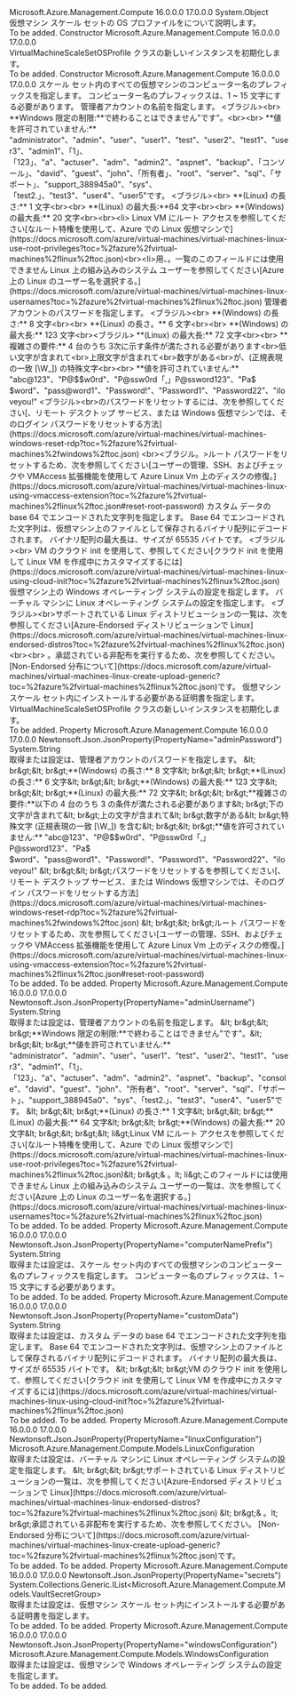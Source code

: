 <Type Name="VirtualMachineScaleSetOSProfile" FullName="Microsoft.Azure.Management.Compute.Models.VirtualMachineScaleSetOSProfile">
  <TypeSignature Language="C#" Value="public class VirtualMachineScaleSetOSProfile" />
  <TypeSignature Language="ILAsm" Value=".class public auto ansi beforefieldinit VirtualMachineScaleSetOSProfile extends System.Object" />
  <TypeSignature Language="DocId" Value="T:Microsoft.Azure.Management.Compute.Models.VirtualMachineScaleSetOSProfile" />
  <TypeSignature Language="VB.NET" Value="Public Class VirtualMachineScaleSetOSProfile" />
  <TypeSignature Language="F#" Value="type VirtualMachineScaleSetOSProfile = class" />
  <AssemblyInfo>
    <AssemblyName>Microsoft.Azure.Management.Compute</AssemblyName>
    <AssemblyVersion>16.0.0.0</AssemblyVersion>
    <AssemblyVersion>17.0.0.0</AssemblyVersion>
  </AssemblyInfo>
  <Base>
    <BaseTypeName>System.Object</BaseTypeName>
  </Base>
  <Interfaces />
  <Docs>
    <summary>
            仮想マシン スケール セットの OS プロファイルをについて説明します。
            </summary>
    <remarks>To be added.</remarks>
  </Docs>
  <Members>
    <Member MemberName=".ctor">
      <MemberSignature Language="C#" Value="public VirtualMachineScaleSetOSProfile ();" />
      <MemberSignature Language="ILAsm" Value=".method public hidebysig specialname rtspecialname instance void .ctor() cil managed" />
      <MemberSignature Language="DocId" Value="M:Microsoft.Azure.Management.Compute.Models.VirtualMachineScaleSetOSProfile.#ctor" />
      <MemberSignature Language="VB.NET" Value="Public Sub New ()" />
      <MemberType>Constructor</MemberType>
      <AssemblyInfo>
        <AssemblyName>Microsoft.Azure.Management.Compute</AssemblyName>
        <AssemblyVersion>16.0.0.0</AssemblyVersion>
        <AssemblyVersion>17.0.0.0</AssemblyVersion>
      </AssemblyInfo>
      <Parameters />
      <Docs>
        <summary>
            VirtualMachineScaleSetOSProfile クラスの新しいインスタンスを初期化します。
            </summary>
        <remarks>To be added.</remarks>
      </Docs>
    </Member>
    <Member MemberName=".ctor">
      <MemberSignature Language="C#" Value="public VirtualMachineScaleSetOSProfile (string computerNamePrefix = null, string adminUsername = null, string adminPassword = null, string customData = null, Microsoft.Azure.Management.Compute.Models.WindowsConfiguration windowsConfiguration = null, Microsoft.Azure.Management.Compute.Models.LinuxConfiguration linuxConfiguration = null, System.Collections.Generic.IList&lt;Microsoft.Azure.Management.Compute.Models.VaultSecretGroup&gt; secrets = null);" />
      <MemberSignature Language="ILAsm" Value=".method public hidebysig specialname rtspecialname instance void .ctor(string computerNamePrefix, string adminUsername, string adminPassword, string customData, class Microsoft.Azure.Management.Compute.Models.WindowsConfiguration windowsConfiguration, class Microsoft.Azure.Management.Compute.Models.LinuxConfiguration linuxConfiguration, class System.Collections.Generic.IList`1&lt;class Microsoft.Azure.Management.Compute.Models.VaultSecretGroup&gt; secrets) cil managed" />
      <MemberSignature Language="DocId" Value="M:Microsoft.Azure.Management.Compute.Models.VirtualMachineScaleSetOSProfile.#ctor(System.String,System.String,System.String,System.String,Microsoft.Azure.Management.Compute.Models.WindowsConfiguration,Microsoft.Azure.Management.Compute.Models.LinuxConfiguration,System.Collections.Generic.IList{Microsoft.Azure.Management.Compute.Models.VaultSecretGroup})" />
      <MemberSignature Language="F#" Value="new Microsoft.Azure.Management.Compute.Models.VirtualMachineScaleSetOSProfile : string * string * string * string * Microsoft.Azure.Management.Compute.Models.WindowsConfiguration * Microsoft.Azure.Management.Compute.Models.LinuxConfiguration * System.Collections.Generic.IList&lt;Microsoft.Azure.Management.Compute.Models.VaultSecretGroup&gt; -&gt; Microsoft.Azure.Management.Compute.Models.VirtualMachineScaleSetOSProfile" Usage="new Microsoft.Azure.Management.Compute.Models.VirtualMachineScaleSetOSProfile (computerNamePrefix, adminUsername, adminPassword, customData, windowsConfiguration, linuxConfiguration, secrets)" />
      <MemberType>Constructor</MemberType>
      <AssemblyInfo>
        <AssemblyName>Microsoft.Azure.Management.Compute</AssemblyName>
        <AssemblyVersion>16.0.0.0</AssemblyVersion>
        <AssemblyVersion>17.0.0.0</AssemblyVersion>
      </AssemblyInfo>
      <Parameters>
        <Parameter Name="computerNamePrefix" Type="System.String" />
        <Parameter Name="adminUsername" Type="System.String" />
        <Parameter Name="adminPassword" Type="System.String" />
        <Parameter Name="customData" Type="System.String" />
        <Parameter Name="windowsConfiguration" Type="Microsoft.Azure.Management.Compute.Models.WindowsConfiguration" />
        <Parameter Name="linuxConfiguration" Type="Microsoft.Azure.Management.Compute.Models.LinuxConfiguration" />
        <Parameter Name="secrets" Type="System.Collections.Generic.IList&lt;Microsoft.Azure.Management.Compute.Models.VaultSecretGroup&gt;" />
      </Parameters>
      <Docs>
        <param name="computerNamePrefix">スケール セット内のすべての仮想マシンのコンピューター名のプレフィックスを指定します。 コンピューター名のプレフィックスは、1 ~ 15 文字にする必要があります。</param>
        <param name="adminUsername">管理者アカウントの名前を指定します。 &lt;ブラジル&gt;&lt;br&gt; **Windows 限定の制限:**で終わることはできません"です"。&lt;br&gt;&lt;br&gt; **値を許可されていません:** "administrator"、"admin"、"user"、"user1"、"test"、"user2"、"test1"、"user3"、"admin1"、「1」、「123」、"a"、"actuser"、"adm"、"admin2"、"aspnet"、"backup"、「コンソール」、"david"、"guest"、"john"、「所有者」、"root"、"server"、"sql"、「サポート」、"support_388945a0"、"sys"、「test2.」、"test3"、"user4"、"user5"です。 &lt;ブラジル&gt;&lt;br&gt; **(Linux) の長さ:** 1 文字&lt;br&gt;&lt;br&gt; **(Linux) の最大長:**64 文字&lt;br&gt;&lt;br&gt; **(Windows) の最大長:** 20 文字&lt;br&gt;&lt;br&gt;&lt;li&gt; Linux VM にルート アクセスを参照してください[なルート特権を使用して、Azure での Linux 仮想マシンで](https://docs.microsoft.com/azure/virtual-machines/virtual-machines-linux-use-root-privileges?toc=%2fazure%2fvirtual-machines%2flinux%2ftoc.json)&lt;br&gt;&lt;li&gt;用、。一覧のこのフィールドには使用できません Linux 上の組み込みのシステム ユーザーを参照してください[Azure 上の Linux のユーザー名を選択する。](https://docs.microsoft.com/azure/virtual-machines/virtual-machines-linux-usernames?toc=%2fazure%2fvirtual-machines%2flinux%2ftoc.json)</param>
        <param name="adminPassword">管理者アカウントのパスワードを指定します。 &lt;ブラジル&gt;&lt;br&gt; **(Windows) の長さ:** 8 文字&lt;br&gt;&lt;br&gt; **(Linux) の長さ。** 6 文字&lt;br&gt;&lt;br&gt; **(Windows) の最大長:** 123 文字&lt;br&gt;&lt;ブラジル&gt; **(Linux) の最大長:** 72 文字&lt;br&gt;&lt;br&gt; **複雑さの要件:** 4 台のうち 3次に示す条件が満たされる必要があります&lt;br&gt;低い文字が含まれて&lt;br&gt;上限文字が含まれて&lt;br&gt;数字がある&lt;br&gt;が、(正規表現の一致 [\W_]) の特殊文字&lt;br&gt;&lt;br&gt; **値を許可されていません:** "abc@123"、"P@$$w0rd"、"P@ssw0rd「,」P@ssword123"、"Pa$ $word"、"pass@word1"、"Password!"、"Password1"、"Password22"、"iloveyou!"
            &lt;ブラジル&gt;&lt;br&gt;のパスワードをリセットするには、次を参照してください[、リモート デスクトップ サービス、または Windows 仮想マシンでは、そのログイン パスワードをリセットする方法](https://docs.microsoft.com/azure/virtual-machines/virtual-machines-windows-reset-rdp?toc=%2fazure%2fvirtual-machines%2fwindows%2ftoc.json) &lt;br&gt;&lt;ブラジル。&gt;ルート パスワードをリセットするため、次を参照してください[ユーザーの管理、SSH、およびチェックや VMAccess 拡張機能を使用して Azure Linux Vm 上のディスクの修復。](https://docs.microsoft.com/azure/virtual-machines/virtual-machines-linux-using-vmaccess-extension?toc=%2fazure%2fvirtual-machines%2flinux%2ftoc.json#reset-root-password)</param>
        <param name="customData">カスタム データの base 64 でエンコードされた文字列を指定します。 Base 64 でエンコードされた文字列は、仮想マシン上のファイルとして保存されるバイナリ配列にデコードされます。 バイナリ配列の最大長は、サイズが 65535 バイトです。 &lt;ブラジル&gt;&lt;br&gt; VM のクラウド init を使用して、参照してください[クラウド init を使用して Linux VM を作成中にカスタマイズするには](https://docs.microsoft.com/azure/virtual-machines/virtual-machines-linux-using-cloud-init?toc=%2fazure%2fvirtual-machines%2flinux%2ftoc.json)</param>
        <param name="windowsConfiguration">仮想マシン上の Windows オペレーティング システムの設定を指定します。</param>
        <param name="linuxConfiguration">バーチャル マシンに Linux オペレーティング システムの設定を指定します。 &lt;ブラジル&gt;&lt;br&gt;サポートされている Linux ディストリビューションの一覧は、次を参照してください[Azure-Endorsed ディストリビューションで Linux](https://docs.microsoft.com/azure/virtual-machines/virtual-machines-linux-endorsed-distros?toc=%2fazure%2fvirtual-machines%2flinux%2ftoc.json) &lt;br&gt;&lt;br&gt; 。承認されている非配布を実行するため、次を参照してください。 [Non-Endorsed 分布について](https://docs.microsoft.com/azure/virtual-machines/virtual-machines-linux-create-upload-generic?toc=%2fazure%2fvirtual-machines%2flinux%2ftoc.json)です。</param>
        <param name="secrets">仮想マシン スケール セット内にインストールする必要がある証明書を指定します。</param>
        <summary>
            VirtualMachineScaleSetOSProfile クラスの新しいインスタンスを初期化します。
            </summary>
        <remarks>To be added.</remarks>
      </Docs>
    </Member>
    <Member MemberName="AdminPassword">
      <MemberSignature Language="C#" Value="public string AdminPassword { get; set; }" />
      <MemberSignature Language="ILAsm" Value=".property instance string AdminPassword" />
      <MemberSignature Language="DocId" Value="P:Microsoft.Azure.Management.Compute.Models.VirtualMachineScaleSetOSProfile.AdminPassword" />
      <MemberSignature Language="VB.NET" Value="Public Property AdminPassword As String" />
      <MemberSignature Language="F#" Value="member this.AdminPassword : string with get, set" Usage="Microsoft.Azure.Management.Compute.Models.VirtualMachineScaleSetOSProfile.AdminPassword" />
      <MemberType>Property</MemberType>
      <AssemblyInfo>
        <AssemblyName>Microsoft.Azure.Management.Compute</AssemblyName>
        <AssemblyVersion>16.0.0.0</AssemblyVersion>
        <AssemblyVersion>17.0.0.0</AssemblyVersion>
      </AssemblyInfo>
      <Attributes>
        <Attribute>
          <AttributeName>Newtonsoft.Json.JsonProperty(PropertyName="adminPassword")</AttributeName>
        </Attribute>
      </Attributes>
      <ReturnValue>
        <ReturnType>System.String</ReturnType>
      </ReturnValue>
      <Docs>
        <summary>
            取得または設定は、管理者アカウントのパスワードを指定します。
            &amp;lt; br&amp;gt;&amp;lt; br&amp;gt;**(Windows) の長さ:** 8 文字&amp;lt; br&amp;gt;&amp;lt; br&amp;gt;**(Linux) の長さ:** 6 文字&amp;lt; br&amp;gt;&amp;lt; br&amp;gt;**(Windows) の最大長:** 123 文字&amp;lt; br&amp;gt;&amp;lt; br&amp;gt;**(Linux) の最大長:** 72 文字&amp;lt; br&amp;gt;&amp;lt; br&amp;gt;**複雑さの要件:**以下の 4 台のうち 3 の条件が満たされる必要があります&amp;lt; br&amp;gt;下の文字が含まれて&amp;lt; br&amp;gt;上の文字が含まれて&amp;lt; br&amp;gt;数字がある&amp;lt; br&amp;gt;特殊文字 (正規表現の一致 [\W_]) を含む&amp;lt; br&amp;gt;&amp;lt; br&amp;gt;**値を許可されていません:** "abc@123"、"P@$$w0rd"、"P@ssw0rd「,」P@ssword123"、"Pa$ $word"、"pass@word1"、"Password!"、"Password1"、"Password22"、"iloveyou!"
            &amp;lt; br&amp;gt;&amp;lt; br&amp;gt;パスワードをリセットするを参照してください[、リモート デスクトップ サービス、または Windows 仮想マシンでは、そのログイン パスワードをリセットする方法](https://docs.microsoft.com/azure/virtual-machines/virtual-machines-windows-reset-rdp?toc=%2fazure%2fvirtual-machines%2fwindows%2ftoc.json) &amp;lt; br&amp;gt;&amp;lt; br&amp;gt;ルート パスワードをリセットするため、次を参照してください[ユーザーの管理、SSH、およびチェックや VMAccess 拡張機能を使用して Azure Linux Vm 上のディスクの修復。](https://docs.microsoft.com/azure/virtual-machines/virtual-machines-linux-using-vmaccess-extension?toc=%2fazure%2fvirtual-machines%2flinux%2ftoc.json#reset-root-password)
            </summary>
        <value>To be added.</value>
        <remarks>To be added.</remarks>
      </Docs>
    </Member>
    <Member MemberName="AdminUsername">
      <MemberSignature Language="C#" Value="public string AdminUsername { get; set; }" />
      <MemberSignature Language="ILAsm" Value=".property instance string AdminUsername" />
      <MemberSignature Language="DocId" Value="P:Microsoft.Azure.Management.Compute.Models.VirtualMachineScaleSetOSProfile.AdminUsername" />
      <MemberSignature Language="VB.NET" Value="Public Property AdminUsername As String" />
      <MemberSignature Language="F#" Value="member this.AdminUsername : string with get, set" Usage="Microsoft.Azure.Management.Compute.Models.VirtualMachineScaleSetOSProfile.AdminUsername" />
      <MemberType>Property</MemberType>
      <AssemblyInfo>
        <AssemblyName>Microsoft.Azure.Management.Compute</AssemblyName>
        <AssemblyVersion>16.0.0.0</AssemblyVersion>
        <AssemblyVersion>17.0.0.0</AssemblyVersion>
      </AssemblyInfo>
      <Attributes>
        <Attribute>
          <AttributeName>Newtonsoft.Json.JsonProperty(PropertyName="adminUsername")</AttributeName>
        </Attribute>
      </Attributes>
      <ReturnValue>
        <ReturnType>System.String</ReturnType>
      </ReturnValue>
      <Docs>
        <summary>
            取得または設定は、管理者アカウントの名前を指定します。
            &amp;lt; br&amp;gt;&amp;lt; br&amp;gt;**Windows 限定の制限:**で終わることはできません"です"。&amp;lt; br&amp;gt;&amp;lt; br&amp;gt;**値を許可されていません:** "administrator"、"admin"、"user"、"user1"、"test"、"user2"、"test1"、"user3"、"admin1"、「1」、「123」、"a"、"actuser"、"adm"、"admin2"、"aspnet"、"backup"、"console"、"david"、"guest"、"john"、"所有者"、"root"、"server"、"sql"、「サポート」、"support_388945a0"、"sys"、「test2.」、"test3"、"user4"、"user5"です。
            &amp;lt; br&amp;gt;&amp;lt; br&amp;gt;**(Linux) の長さ:** 1 文字&amp;lt; br&amp;gt;&amp;lt; br&amp;gt;**(Linux) の最大長:** 64 文字&amp;lt; br&amp;gt;&amp;lt; br&amp;gt;**(Windows) の最大長:** 20 文字&amp;lt; br&amp;gt;&amp;lt; br&amp;gt;&amp;lt; li&amp;gt;Linux VM にルート アクセスを参照してください[なルート特権を使用して、Azure での Linux 仮想マシンで](https://docs.microsoft.com/azure/virtual-machines/virtual-machines-linux-use-root-privileges?toc=%2fazure%2fvirtual-machines%2flinux%2ftoc.json)&amp;lt; br&amp;gt;&amp; 。lt; li&amp;gt;このフィールドには使用できません Linux 上の組み込みのシステム ユーザーの一覧は、次を参照してください[Azure 上の Linux のユーザー名を選択する。](https://docs.microsoft.com/azure/virtual-machines/virtual-machines-linux-usernames?toc=%2fazure%2fvirtual-machines%2flinux%2ftoc.json)
            </summary>
        <value>To be added.</value>
        <remarks>To be added.</remarks>
      </Docs>
    </Member>
    <Member MemberName="ComputerNamePrefix">
      <MemberSignature Language="C#" Value="public string ComputerNamePrefix { get; set; }" />
      <MemberSignature Language="ILAsm" Value=".property instance string ComputerNamePrefix" />
      <MemberSignature Language="DocId" Value="P:Microsoft.Azure.Management.Compute.Models.VirtualMachineScaleSetOSProfile.ComputerNamePrefix" />
      <MemberSignature Language="VB.NET" Value="Public Property ComputerNamePrefix As String" />
      <MemberSignature Language="F#" Value="member this.ComputerNamePrefix : string with get, set" Usage="Microsoft.Azure.Management.Compute.Models.VirtualMachineScaleSetOSProfile.ComputerNamePrefix" />
      <MemberType>Property</MemberType>
      <AssemblyInfo>
        <AssemblyName>Microsoft.Azure.Management.Compute</AssemblyName>
        <AssemblyVersion>16.0.0.0</AssemblyVersion>
        <AssemblyVersion>17.0.0.0</AssemblyVersion>
      </AssemblyInfo>
      <Attributes>
        <Attribute>
          <AttributeName>Newtonsoft.Json.JsonProperty(PropertyName="computerNamePrefix")</AttributeName>
        </Attribute>
      </Attributes>
      <ReturnValue>
        <ReturnType>System.String</ReturnType>
      </ReturnValue>
      <Docs>
        <summary>
            取得または設定は、スケール セット内のすべての仮想マシンのコンピューター名のプレフィックスを指定します。 コンピューター名のプレフィックスは、1 ~ 15 文字にする必要があります。
            </summary>
        <value>To be added.</value>
        <remarks>To be added.</remarks>
      </Docs>
    </Member>
    <Member MemberName="CustomData">
      <MemberSignature Language="C#" Value="public string CustomData { get; set; }" />
      <MemberSignature Language="ILAsm" Value=".property instance string CustomData" />
      <MemberSignature Language="DocId" Value="P:Microsoft.Azure.Management.Compute.Models.VirtualMachineScaleSetOSProfile.CustomData" />
      <MemberSignature Language="VB.NET" Value="Public Property CustomData As String" />
      <MemberSignature Language="F#" Value="member this.CustomData : string with get, set" Usage="Microsoft.Azure.Management.Compute.Models.VirtualMachineScaleSetOSProfile.CustomData" />
      <MemberType>Property</MemberType>
      <AssemblyInfo>
        <AssemblyName>Microsoft.Azure.Management.Compute</AssemblyName>
        <AssemblyVersion>16.0.0.0</AssemblyVersion>
        <AssemblyVersion>17.0.0.0</AssemblyVersion>
      </AssemblyInfo>
      <Attributes>
        <Attribute>
          <AttributeName>Newtonsoft.Json.JsonProperty(PropertyName="customData")</AttributeName>
        </Attribute>
      </Attributes>
      <ReturnValue>
        <ReturnType>System.String</ReturnType>
      </ReturnValue>
      <Docs>
        <summary>
            取得または設定は、カスタム データの base 64 でエンコードされた文字列を指定します。 Base 64 でエンコードされた文字列は、仮想マシン上のファイルとして保存されるバイナリ配列にデコードされます。 バイナリ配列の最大長は、サイズが 65535 バイトです。 &amp;lt; br&amp;gt;&amp;lt; br&amp;gt;VM のクラウド init を使用して、参照してください[クラウド init を使用して Linux VM を作成中にカスタマイズするには](https://docs.microsoft.com/azure/virtual-machines/virtual-machines-linux-using-cloud-init?toc=%2fazure%2fvirtual-machines%2flinux%2ftoc.json)
            </summary>
        <value>To be added.</value>
        <remarks>To be added.</remarks>
      </Docs>
    </Member>
    <Member MemberName="LinuxConfiguration">
      <MemberSignature Language="C#" Value="public Microsoft.Azure.Management.Compute.Models.LinuxConfiguration LinuxConfiguration { get; set; }" />
      <MemberSignature Language="ILAsm" Value=".property instance class Microsoft.Azure.Management.Compute.Models.LinuxConfiguration LinuxConfiguration" />
      <MemberSignature Language="DocId" Value="P:Microsoft.Azure.Management.Compute.Models.VirtualMachineScaleSetOSProfile.LinuxConfiguration" />
      <MemberSignature Language="VB.NET" Value="Public Property LinuxConfiguration As LinuxConfiguration" />
      <MemberSignature Language="F#" Value="member this.LinuxConfiguration : Microsoft.Azure.Management.Compute.Models.LinuxConfiguration with get, set" Usage="Microsoft.Azure.Management.Compute.Models.VirtualMachineScaleSetOSProfile.LinuxConfiguration" />
      <MemberType>Property</MemberType>
      <AssemblyInfo>
        <AssemblyName>Microsoft.Azure.Management.Compute</AssemblyName>
        <AssemblyVersion>16.0.0.0</AssemblyVersion>
        <AssemblyVersion>17.0.0.0</AssemblyVersion>
      </AssemblyInfo>
      <Attributes>
        <Attribute>
          <AttributeName>Newtonsoft.Json.JsonProperty(PropertyName="linuxConfiguration")</AttributeName>
        </Attribute>
      </Attributes>
      <ReturnValue>
        <ReturnType>Microsoft.Azure.Management.Compute.Models.LinuxConfiguration</ReturnType>
      </ReturnValue>
      <Docs>
        <summary>
            取得または設定は、バーチャル マシンに Linux オペレーティング システムの設定を指定します。 &amp;lt; br&amp;gt;&amp;lt; br&amp;gt;サポートされている Linux ディストリビューションの一覧は、次を参照してください[Azure-Endorsed ディストリビューションで Linux](https://docs.microsoft.com/azure/virtual-machines/virtual-machines-linux-endorsed-distros?toc=%2fazure%2fvirtual-machines%2flinux%2ftoc.json) &amp;lt; br&amp;gt;&amp; 。lt; br&amp;gt;承認されている非配布を実行するため、次を参照してください。 [Non-Endorsed 分布について](https://docs.microsoft.com/azure/virtual-machines/virtual-machines-linux-create-upload-generic?toc=%2fazure%2fvirtual-machines%2flinux%2ftoc.json)です。
            </summary>
        <value>To be added.</value>
        <remarks>To be added.</remarks>
      </Docs>
    </Member>
    <Member MemberName="Secrets">
      <MemberSignature Language="C#" Value="public System.Collections.Generic.IList&lt;Microsoft.Azure.Management.Compute.Models.VaultSecretGroup&gt; Secrets { get; set; }" />
      <MemberSignature Language="ILAsm" Value=".property instance class System.Collections.Generic.IList`1&lt;class Microsoft.Azure.Management.Compute.Models.VaultSecretGroup&gt; Secrets" />
      <MemberSignature Language="DocId" Value="P:Microsoft.Azure.Management.Compute.Models.VirtualMachineScaleSetOSProfile.Secrets" />
      <MemberSignature Language="VB.NET" Value="Public Property Secrets As IList(Of VaultSecretGroup)" />
      <MemberSignature Language="F#" Value="member this.Secrets : System.Collections.Generic.IList&lt;Microsoft.Azure.Management.Compute.Models.VaultSecretGroup&gt; with get, set" Usage="Microsoft.Azure.Management.Compute.Models.VirtualMachineScaleSetOSProfile.Secrets" />
      <MemberType>Property</MemberType>
      <AssemblyInfo>
        <AssemblyName>Microsoft.Azure.Management.Compute</AssemblyName>
        <AssemblyVersion>16.0.0.0</AssemblyVersion>
        <AssemblyVersion>17.0.0.0</AssemblyVersion>
      </AssemblyInfo>
      <Attributes>
        <Attribute>
          <AttributeName>Newtonsoft.Json.JsonProperty(PropertyName="secrets")</AttributeName>
        </Attribute>
      </Attributes>
      <ReturnValue>
        <ReturnType>System.Collections.Generic.IList&lt;Microsoft.Azure.Management.Compute.Models.VaultSecretGroup&gt;</ReturnType>
      </ReturnValue>
      <Docs>
        <summary>
            取得または設定は、仮想マシン スケール セット内にインストールする必要がある証明書を指定します。
            </summary>
        <value>To be added.</value>
        <remarks>To be added.</remarks>
      </Docs>
    </Member>
    <Member MemberName="WindowsConfiguration">
      <MemberSignature Language="C#" Value="public Microsoft.Azure.Management.Compute.Models.WindowsConfiguration WindowsConfiguration { get; set; }" />
      <MemberSignature Language="ILAsm" Value=".property instance class Microsoft.Azure.Management.Compute.Models.WindowsConfiguration WindowsConfiguration" />
      <MemberSignature Language="DocId" Value="P:Microsoft.Azure.Management.Compute.Models.VirtualMachineScaleSetOSProfile.WindowsConfiguration" />
      <MemberSignature Language="VB.NET" Value="Public Property WindowsConfiguration As WindowsConfiguration" />
      <MemberSignature Language="F#" Value="member this.WindowsConfiguration : Microsoft.Azure.Management.Compute.Models.WindowsConfiguration with get, set" Usage="Microsoft.Azure.Management.Compute.Models.VirtualMachineScaleSetOSProfile.WindowsConfiguration" />
      <MemberType>Property</MemberType>
      <AssemblyInfo>
        <AssemblyName>Microsoft.Azure.Management.Compute</AssemblyName>
        <AssemblyVersion>16.0.0.0</AssemblyVersion>
        <AssemblyVersion>17.0.0.0</AssemblyVersion>
      </AssemblyInfo>
      <Attributes>
        <Attribute>
          <AttributeName>Newtonsoft.Json.JsonProperty(PropertyName="windowsConfiguration")</AttributeName>
        </Attribute>
      </Attributes>
      <ReturnValue>
        <ReturnType>Microsoft.Azure.Management.Compute.Models.WindowsConfiguration</ReturnType>
      </ReturnValue>
      <Docs>
        <summary>
            取得または設定は、仮想マシンで Windows オペレーティング システムの設定を指定します。
            </summary>
        <value>To be added.</value>
        <remarks>To be added.</remarks>
      </Docs>
    </Member>
  </Members>
</Type>